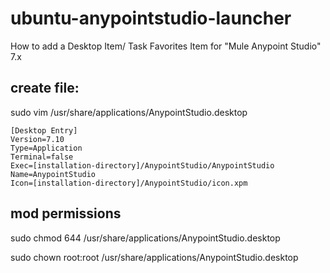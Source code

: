 # ubuntu-anypointstudio-launcher
How to add a Desktop Item/ Task Favorites Item for "Mule Anypoint Studio"  7.x

## create file:
sudo vim /usr/share/applications/AnypointStudio.desktop

```
[Desktop Entry]
Version=7.10
Type=Application
Terminal=false
Exec=[installation-directory]/AnypointStudio/AnypointStudio
Name=AnypointStudio
Icon=[installation-directory]/AnypointStudio/icon.xpm
```

## mod permissions

sudo chmod 644 /usr/share/applications/AnypointStudio.desktop

sudo chown root:root /usr/share/applications/AnypointStudio.desktop

